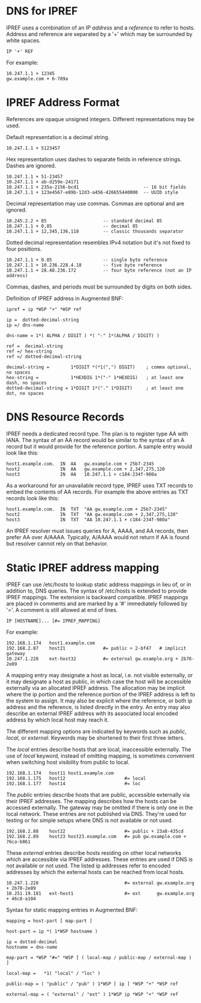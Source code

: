# DNS for IPREF
IPREF uses a combination of an IP _address_ and a _reference_ to refer to hosts. Address and reference are separated by a '+' which may be surrounded by white spaces.

    IP '+' REF

For example:

    10.247.1.1 + 12345
    gw.example.com + 6-789a

# IPREF Address Format

References are opaque unsigned integers. Different representations may be used.

Default representation is a decimal string.

    10.247.1.1 + 5123457

Hex representation uses dashes to separate fields in reference strings. Dashes are ignored.

    10.247.1.1 + 51-23457
    10.247.1.1 + ab-d259e-24171
    10.247.1.1 + 235a-2156-bcd1                        -- 16 bit fields
    10.247.1.1 + 123e4567-e89b-12d3-a456-426655440000  -- UUID style

Decimal representation may use commas. Commas are optional and are ignored.

    10.245.2.2 + 85                     -- standard decimal 85
    10.247.1.1 + 0,85                   -- decimal 85
    10.247.1.1 + 12,345,136,118         -- classic thousands separator

Dotted decimal representation resembles IPv4 notation but it's not fixed to four positions.

    10.247.1.1 + 0.85                   -- single byte reference
    10.247.1.1 + 10.236.228.4.18        -- five byte reference
    10.247.1.1 + 28.48.236.172          -- four byte reference (not an IP address)

Commas, dashes, and periods must be surrounded by digits on both sides.

Definition of IPREF address in Augmented BNF:

    ipref = ip *WSP "+" *WSP ref

    ip =  dotted-decimal-string
    ip =/ dns-name

    dns-name = 1*( ALPHA / DIGIT ) *( "-" 1*(ALPHA / DIGIT) )

    ref =  decimal-string
    ref =/ hex-string
    ref =/ dotted-decimal-string

    decimal-string =        1*DIGIT *(*1(",") DIGIT)    ; comma optional, no spaces
    hex-string =            1*HEXDIG 1*("-" 1*HEXDIG)   ; at least one dash, no spaces
    dotted-decimal-string = 1*DIGIT 1*("." 1*DIGIT)     ; at least one dot, no spaces

# DNS  Resource Records

IPREF needs a dedicated record type. The plan is to register type AA with IANA. The syntax of an AA record would be similar to the syntax of an A record but it would provide for the reference portion. A sample entry would look like this:

    host1.example.com.  IN  AA   gw.example.com + 25b7-2345
    host2               IN  AA   gw.example.com + 2,347,275,120
    host3               IN  AA   10.247.1.1 + c184-234f-980a

As a workaround for an unavailable record type, IPREF uses TXT records to embed the contents of AA records. For example the above entries as TXT records look like this:

    host1.example.com.  IN  TXT  "AA gw.example.com + 25b7-2345"
    host2               IN  TXT  "AA gw.example.com + 2,347,275,120"
    host3               IN  TXT  "AA 10.247.1.1 + c184-234f-980a"

An IPREF resolver must issues queries for A, AAAA, and AA records, then prefer AA over A/AAAA. Typically, A/AAAA would not return if AA is found but resolver cannot rely on that behavior.

# Static IPREF address mapping

IPREF can use /etc/hosts to lookup static address mappings in lieu of, or in addition to, DNS queries. The syntax of /etc/hosts is extended to provide IPREF mappings. The extension is backward compatible. IPREF mappings are placed in comments and are marked by a '#' immediately followed by '='. A comment is still allowed at end of lines.

    IP [HOSTNAME]... [#= IPREF_MAPPING]

For example:

    192.168.1.174   host1.example.com
    192.168.2.87    host21              #= public + 2-bf47   # implicit gateway
    10.247.1.228    ext-host32          #= external gw.example.org + 2b78-2e89

A mapping entry may designate a host as local, i.e. not visible externally, or it may designate a host as public, in which case the host will be accessible externally via an allocated IPREF address.  The allocation may be implicit where the ip portion and the reference portion of the IPREF address is left to the system to assign. It may also be explicit where the reference, or both ip address and the reference, is listed directly in the entry. An entry may also describe an external IPREF address with its associated local encoded address by which local host may reach it.

The different mapping options are indicated by keywords such as _public_, _local_, or _external_. Keywords may be shortened to their first three letters.

The _local_ entries describe hosts that are local, inaccessible externally. The use of _local_ keyword, instead of omitting mapping, is sometimes convenient when switching host visibility from  public to local.

    192.168.1.174   host11 host1.example.com
    192.168.1.175   host12                      #= local
    192.168.1.177   host14                      #= loc

The _public_ entries describe hosts that are public, accessible externally via their IPREF addresses. The mapping describes how the hosts can be accessed externally. The gateway may be omitted if there is only one in the local network. These entries are not published via DNS. They're used for testing or for simple setups where DNS is not available or not used.

    192.168.2.88    host22                      #= public + 23a8-435cd
    192.168.2.89    host23 host23.example.com   #= pub gw.example.com + 76ca-b861

These _external_ entries describe hosts residing on other local networks which are accessible via IPREF addresses. These entries are used if DNS is not available or not used. The listed ip addresses refer to encoded addresses by which the external hosts can be reached from local hosts.

    10.247.1.228                                #= external gw.example.org + 2b78-2e89
    10.251.19.181   ext-host1                   #= ext      gw.example.org + 46c8-a104

Syntax for static mapping entries in Augmented BNF:

    mapping = host-part [ map-part ]

    host-part = ip *( 1*WSP hostname )

    ip = dotted-decimal
    hostname = dns-name

    map-part = *WSP "#=" *WSP [ ( local-map / public-map / external-map ) ]

    local-map =   *1( "local" / "loc" )

    public-map = ( "public" / "pub" ) 1*WSP [ ip ] *WSP "+" *WSP ref

    external-map = ( "external" / "ext" ) 1*WSP ip *WSP "+" *WSP ref
